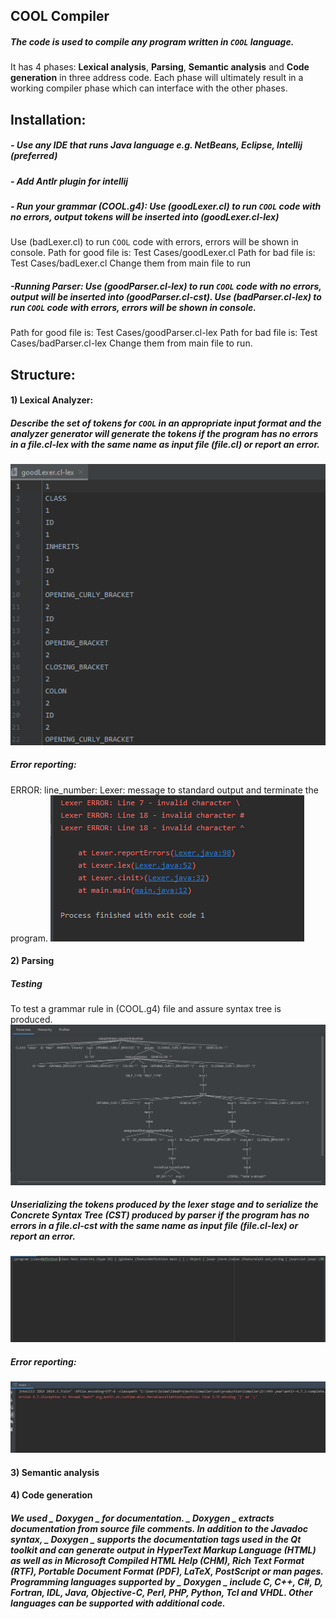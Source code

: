 ## COOL Compiler
##### The code is used to compile any program written in `COOL` language. 
It has 4 phases: **Lexical analysis**, **Parsing**, **Semantic analysis** and **Code generation** in three address code.
Each phase will ultimately result in a working compiler phase which can interface with the other phases.


## Installation:
##### - Use any IDE that runs Java language e.g. NetBeans, Eclipse, Intellij (preferred)
##### - Add Antlr plugin for intellij
##### - Run your grammar (COOL.g4): Use (goodLexer.cl) to run `COOL` code with no errors, output tokens will be inserted into (goodLexer.cl-lex)
Use (badLexer.cl) to run `COOL` code with errors, errors will be shown in console.
Path for good file is: Test Cases/goodLexer.cl
Path for bad file is: Test Cases/badLexer.cl
Change them from main file to run
   
##### -Running Parser: Use (goodParser.cl-lex) to run `COOL` code with no errors, output will be inserted into (goodParser.cl-cst). Use (badParser.cl-lex) to run `COOL` code with errors, errors will be shown in console.
Path for good file is: Test Cases/goodParser.cl-lex
Path for bad file is: Test Cases/badParser.cl-lex
Change them from main file to run.

## Structure:
#### **1) Lexical Analyzer:**

##### Describe the set of tokens for `COOL` in an appropriate input format and the analyzer generator will generate the tokens if the program has no errors in a file.cl-lex with the same name as input file (file.cl) or report an error. 
![good](good.PNG)


##### *Error reporting:*
ERROR: line_number: Lexer: message to standard output and terminate the program. 
![bad](bad.PNG)

#### **2) Parsing**

##### **Testing**
To test a grammar rule in (COOL.g4) file and assure syntax tree is produced. 
![tree](tree.jpeg)

##### Unserializing the tokens produced by the _lexer stage_ and to serialize the Concrete Syntax Tree (CST) produced by parser if the program has no errors in a file.cl-cst with the same name as input file (file.cl-lex) or report an error.
![good](goodparser.jpeg)

##### *Error reporting:*
![good](badparser.jpeg)

#### **3) Semantic analysis**

#### **4) Code generation**

##### We used _ **Doxygen** _ for documentation. _ **Doxygen** _ extracts documentation from source file comments. In addition to the Javadoc syntax, _ **Doxygen** _ supports the documentation tags used in the Qt toolkit and can generate output in HyperText Markup Language (HTML) as well as in Microsoft Compiled HTML Help (CHM), Rich Text Format (RTF), Portable Document Format (PDF), LaTeX, PostScript or man pages. Programming languages supported by _ **Doxygen** _ include _C_, _C++_, _C#_, _D_, _Fortran_, _IDL_, _Java_, _Objective-C_, _Perl_, _PHP_, _Python_, _Tcl_ and _VHDL_. Other languages can be supported with additional code.



